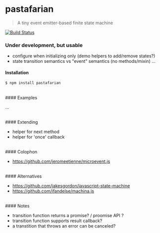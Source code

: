 # pastafarian
> A tiny event emitter-based finite state machine

[![Build Status](https://travis-ci.org/orbitbot/pastafarian.svg?branch=master)](https://travis-ci.org/orbitbot/pastafarian)

### Under development, but usable

- configure when initializing only (demo helpers to add/remove states?)
- state transition semantics vs "event" semantics (no methods/mixin)
...

#### Installation

```sh
$ npm install pastafarian
```

<br>
#### Examples

...

<br>
#### Extending

- helper for next method
- helper for 'once' callback

<br>
#### Colophon

- https://github.com/jeromeetienne/microevent.js

<br>
#### Alternatives

- https://github.com/jakesgordon/javascript-state-machine
- https://github.com/ifandelse/machina.js

<br>
#### Notes

- transition function returns a promise? / proomise API ?
- transition function supports result callback?
- a transtition that throws an error can be canceled?